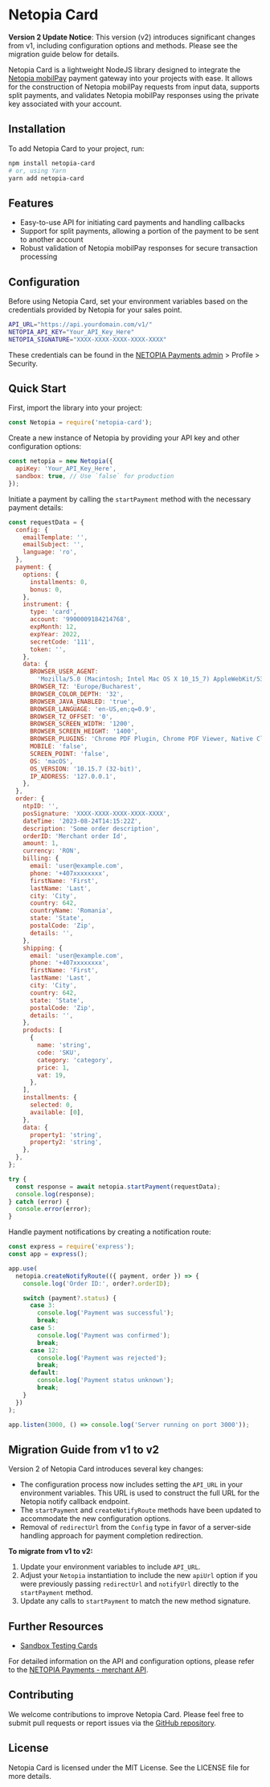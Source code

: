 # Netopia Card

**Version 2 Update Notice**: This version (v2) introduces significant changes from v1, including configuration options and methods. Please see the migration guide below for details.

Netopia Card is a lightweight NodeJS library designed to integrate the [Netopia mobilPay](https://netopia-payments.com) payment gateway into your projects with ease. It allows for the construction of Netopia mobilPay requests from input data, supports split payments, and validates Netopia mobilPay responses using the private key associated with your account.

## Installation

To add Netopia Card to your project, run:

```sh
npm install netopia-card
# or, using Yarn
yarn add netopia-card
```

## Features

- Easy-to-use API for initiating card payments and handling callbacks
- Support for split payments, allowing a portion of the payment to be sent to another account
- Robust validation of Netopia mobilPay responses for secure transaction processing

## Configuration

Before using Netopia Card, set your environment variables based on the credentials provided by Netopia for your sales point.

```sh
API_URL="https://api.yourdomain.com/v1/"
NETOPIA_API_KEY="Your_API_Key_Here"
NETOPIA_SIGNATURE="XXXX-XXXX-XXXX-XXXX-XXXX"
```

These credentials can be found in the [NETOPIA Payments admin](https://admin.netopia-payments.com/) > Profile > Security.

## Quick Start

First, import the library into your project:

```javascript
const Netopia = require('netopia-card');
```

Create a new instance of Netopia by providing your API key and other configuration options:

```javascript
const netopia = new Netopia({
  apiKey: 'Your_API_Key_Here',
  sandbox: true, // Use `false` for production
});
```

Initiate a payment by calling the `startPayment` method with the necessary payment details:

```javascript
const requestData = {
  config: {
    emailTemplate: '',
    emailSubject: '',
    language: 'ro',
  },
  payment: {
    options: {
      installments: 0,
      bonus: 0,
    },
    instrument: {
      type: 'card',
      account: '9900009184214768',
      expMonth: 12,
      expYear: 2022,
      secretCode: '111',
      token: '',
    },
    data: {
      BROWSER_USER_AGENT:
        'Mozilla/5.0 (Macintosh; Intel Mac OS X 10_15_7) AppleWebKit/537.36 (KHTML, like Gecko) Chrome/90.0.4430.212 Safari/537.36',
      BROWSER_TZ: 'Europe/Bucharest',
      BROWSER_COLOR_DEPTH: '32',
      BROWSER_JAVA_ENABLED: 'true',
      BROWSER_LANGUAGE: 'en-US,en;q=0.9',
      BROWSER_TZ_OFFSET: '0',
      BROWSER_SCREEN_WIDTH: '1200',
      BROWSER_SCREEN_HEIGHT: '1400',
      BROWSER_PLUGINS: 'Chrome PDF Plugin, Chrome PDF Viewer, Native Client',
      MOBILE: 'false',
      SCREEN_POINT: 'false',
      OS: 'macOS',
      OS_VERSION: '10.15.7 (32-bit)',
      IP_ADDRESS: '127.0.0.1',
    },
  },
  order: {
    ntpID: '',
    posSignature: 'XXXX-XXXX-XXXX-XXXX-XXXX',
    dateTime: '2023-08-24T14:15:22Z',
    description: 'Some order description',
    orderID: 'Merchant order Id',
    amount: 1,
    currency: 'RON',
    billing: {
      email: 'user@example.com',
      phone: '+407xxxxxxxx',
      firstName: 'First',
      lastName: 'Last',
      city: 'City',
      country: 642,
      countryName: 'Romania',
      state: 'State',
      postalCode: 'Zip',
      details: '',
    },
    shipping: {
      email: 'user@example.com',
      phone: '+407xxxxxxxx',
      firstName: 'First',
      lastName: 'Last',
      city: 'City',
      country: 642,
      state: 'State',
      postalCode: 'Zip',
      details: '',
    },
    products: [
      {
        name: 'string',
        code: 'SKU',
        category: 'category',
        price: 1,
        vat: 19,
      },
    ],
    installments: {
      selected: 0,
      available: [0],
    },
    data: {
      property1: 'string',
      property2: 'string',
    },
  },
};

try {
  const response = await netopia.startPayment(requestData);
  console.log(response);
} catch (error) {
  console.error(error);
}
```

Handle payment notifications by creating a notification route:

```javascript
const express = require('express');
const app = express();

app.use(
  netopia.createNotifyRoute(({ payment, order }) => {
    console.log('Order ID:', order?.orderID);

    switch (payment?.status) {
      case 3:
        console.log('Payment was successful');
        break;
      case 5:
        console.log('Payment was confirmed');
        break;
      case 12:
        console.log('Payment was rejected');
        break;
      default:
        console.log('Payment status unknown');
        break;
    }
  })
);

app.listen(3000, () => console.log('Server running on port 3000'));
```

## Migration Guide from v1 to v2

Version 2 of Netopia Card introduces several key changes:

- The configuration process now includes setting the `API_URL` in your environment variables. This URL is used to construct the full URL for the Netopia notify callback endpoint.
- The `startPayment` and `createNotifyRoute` methods have been updated to accommodate the new configuration options.
- Removal of `redirectUrl` from the `Config` type in favor of a server-side handling approach for payment completion redirection.

**To migrate from v1 to v2:**

1. Update your environment variables to include `API_URL`.
2. Adjust your `Netopia` instantiation to include the new `apiUrl` option if you were previously passing `redirectUrl` and `notifyUrl` directly to the `startPayment` method.
3. Update any calls to `startPayment` to match the new method signature.

## Further Resources

- [Sandbox Testing Cards](https://support.netopia-payments.com/en-us/article/52-carduri-de-test)

For detailed information on the API and configuration options, please refer to the [NETOPIA Payments - merchant API](https://apidoc.netopia-payments.com/index.html).

## Contributing

We welcome contributions to improve Netopia Card. Please feel free to submit pull requests or report issues via the [GitHub repository](https://github.com/chesscoders/netopia-card).

## License

Netopia Card is licensed under the MIT License. See the LICENSE file for more details.
